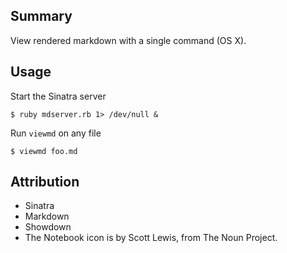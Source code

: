 Summary
-------

View rendered markdown with a single command (OS X).

Usage
-----

Start the Sinatra server

    $ ruby mdserver.rb 1> /dev/null &

Run `viewmd` on any file

    $ viewmd foo.md


Attribution
-----------

- Sinatra
- Markdown
- Showdown
- The Notebook icon is by Scott Lewis, from The Noun Project.


